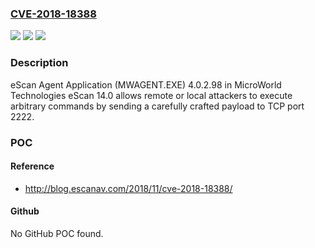 ### [CVE-2018-18388](https://cve.mitre.org/cgi-bin/cvename.cgi?name=CVE-2018-18388)
![](https://img.shields.io/static/v1?label=Product&message=n%2Fa&color=blue)
![](https://img.shields.io/static/v1?label=Version&message=n%2Fa&color=blue)
![](https://img.shields.io/static/v1?label=Vulnerability&message=n%2Fa&color=brighgreen)

### Description

eScan Agent Application (MWAGENT.EXE) 4.0.2.98 in MicroWorld Technologies eScan 14.0 allows remote or local attackers to execute arbitrary commands by sending a carefully crafted payload to TCP port 2222.

### POC

#### Reference
- http://blog.escanav.com/2018/11/cve-2018-18388/

#### Github
No GitHub POC found.

